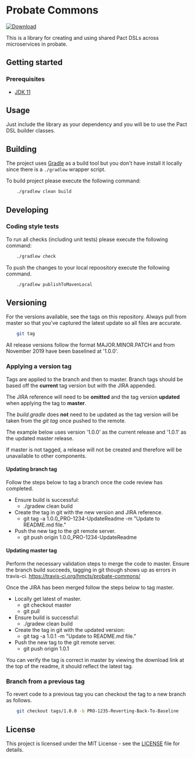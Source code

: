 # Probate Commons

<!--[![Build Status](https://travis-ci.org/hmcts/probate-commons.svg?branch=master)](https://travis-ci.org/hmcts/probate-pact-commons) -->
[![Download](https://api.bintray.com/packages/hmcts/hmcts-maven/probate-pact-commons/images/download.svg) ](https://bintray.com/hmcts/hmcts-maven/probate-pact-commons/_latestVersion)

This is a library for creating and using shared Pact DSLs across microservices in probate.

## Getting started

### Prerequisites

- [JDK 11](https://www.oracle.com/java)

## Usage

Just include the library as your dependency and you will be to use the Pact DSL builder classes.

## Building

The project uses [Gradle](https://gradle.org) as a build tool but you don't have install it locally since there is a
`./gradlew` wrapper script.  

To build project please execute the following command:

```bash
    ./gradlew clean build
```

## Developing

### Coding style tests

To run all checks (including unit tests) please execute the following command:

```bash
    ./gradlew check
```

To push the changes to your local repoository execute the following command.

```bash
    ./gradlew publishToMavenLocal
```


## Versioning

For the versions available, see the tags on this repository. Always pull from master so that you've captured the latest update so all files are accurate.

```bash
    git tag
```

All release versions follow the format MAJOR.MINOR.PATCH and from November 2019 have been baselined at '1.0.0'.

### Applying a version tag

Tags are applied to the branch and then to master. 
Branch tags should be based off the **current** tag version but with the JIRA appended. 

The JIRA reference will need to be **omitted** and the tag version **updated** when applying the tag to **master**.

The *build.gradle* does **not** need to be updated as the tag version will be taken from the *git tag* once pushed to the remote.

The example below uses version '1.0.0' as the current release and '1.0.1' as the updated master release.

If master is not tagged, a release will not be created and therefore will be unavailable to other components.

#### Updating branch tag

Follow the steps below to tag a branch once the code review has completed. 
- Ensure build is successful: 
    - ./gradew clean build
- Create the tag in git with the new version and JIRA reference.
    - git tag -a 1.0.0_PRO-1234-UpdateReadme -m "Update to README.md file."
- Push the new tag to the git remote server.
    - git push origin 1.0.0_PRO-1234-UpdateReadme

#### Updating master tag

Perform the necessary validation steps to merge the code to master. Ensure the branch build succeeds, tagging in git though shows up as errors in travis-ci.
https://travis-ci.org/hmcts/probate-commons/

Once the JIRA has been merged follow the steps below to tag master. 
- Locally get latest of master.
    - git checkout master
    - git pull
- Ensure build is successful: 
    - ./gradew clean build
- Create the tag in git with the updated version:
    - git tag -a 1.0.1 -m "Update to README.md file."
- Push the new tag to the git remote server.
    - git push origin 1.0.1

You can verify the tag is correct in master by viewing the download link at the top of the readme, it should reflect the latest tag.

### Branch from a previous tag

To revert code to a previous tag you can checkout the tag to a new branch as follows.

```bash
    git checkout tags/1.0.0 -b PRO-1235-Reverting-Back-To-Baseline 
```

## License

This project is licensed under the MIT License - see the [LICENSE](LICENSE.md) file for details.
